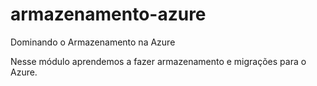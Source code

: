 # armazenamento-azure
Dominando o Armazenamento na Azure

Nesse módulo aprendemos a fazer armazenamento e migrações para o Azure.
